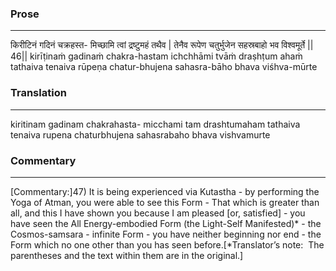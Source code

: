 ### Prose 
 --- 
किरीटिनं गदिनं चक्रहस्त-
मिच्छामि त्वां द्रष्टुमहं तथैव |
तेनैव रूपेण चतुर्भुजेन
सहस्रबाहो भव विश्वमूर्ते || 46||
kirīṭinaṁ gadinaṁ chakra-hastam
ichchhāmi tvāṁ draṣhṭum ahaṁ tathaiva
tenaiva rūpeṇa chatur-bhujena
sahasra-bāho bhava viśhva-mūrte

### Translation 
 --- 
kiritinam gadinam chakrahasta- micchami tam drashtumaham tathaiva tenaiva rupena chaturbhujena sahasrabaho bhava vishvamurte

### Commentary 
 --- 
[Commentary:]47) It is being experienced via Kutastha - by performing the Yoga of Atman, you were able to see this Form - That which is greater than all, and this I have shown you because I am pleased [or, satisfied] - you have seen the All Energy-embodied Form (the Light-Self Manifested)* - the Cosmos-samsara - infinite Form - you have neither beginning nor end - the Form which no one other than you has seen before.[*Translator’s note:  The parentheses and the text within them are in the original.]